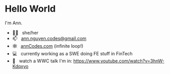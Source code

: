 # Hello World

I'm Ann. 


- 🙋‍♀️ &nbsp; she/her
- 📫 &nbsp; ann.nguyen.codes@gmail.com
- 🕸️ &nbsp; [annCodes.com](http://anncodes.com) (infinite loop!)
- 💻 &nbsp; currently working as a SWE doing FE stuff in FinTech
- 👀 &nbsp; watch a WWC talk I'm in: https://www.youtube.com/watch?v=3hnW-Kdqxyo

